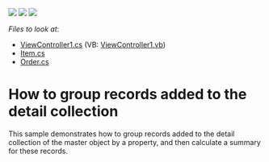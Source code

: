 <!-- default badges list -->
![](https://img.shields.io/endpoint?url=https://codecentral.devexpress.com/api/v1/VersionRange/128590782/12.1.4%2B)
[![](https://img.shields.io/badge/Open_in_DevExpress_Support_Center-FF7200?style=flat-square&logo=DevExpress&logoColor=white)](https://supportcenter.devexpress.com/ticket/details/E322)
[![](https://img.shields.io/badge/📖_How_to_use_DevExpress_Examples-e9f6fc?style=flat-square)](https://docs.devexpress.com/GeneralInformation/403183)
<!-- default badges end -->
<!-- default file list -->
*Files to look at*:

* [ViewController1.cs](./CS/TempCollection.Module.Win/ViewController1.cs) (VB: [ViewController1.vb](./VB/TempCollection.Module.Win/ViewController1.vb))
* [Item.cs](./CS/TempCollection.Module/Item.cs)
* [Order.cs](./CS/TempCollection.Module/Order.cs)
<!-- default file list end -->
# How to group records added to the detail collection


<p>This sample demonstrates how to group records added to the detail collection of the master object by a property, and then calculate a summary for these records.</p>

<br/>


